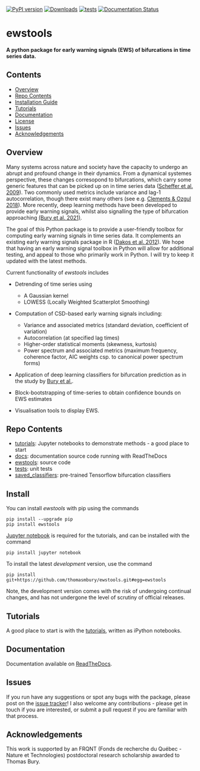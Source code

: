 [![PyPI version](https://badge.fury.io/py/ewstools.svg)](https://badge.fury.io/py/ewstools)
[![Downloads](https://pepy.tech/badge/ewstools)](https://pepy.tech/project/ewstools)
[![tests](https://github.com/ThomasMBury/ewstools/actions/workflows/tests.yml/badge.svg?branch=main)](https://github.com/ThomasMBury/ewstools/actions/workflows/tests.yml)
[![Documentation Status](https://readthedocs.org/projects/ewstools/badge/?version=latest)](https://ewstools.readthedocs.io/en/latest/?badge=latest)

# ewstools
**A python package for early warning signals (EWS) of bifurcations in time series data.**

## Contents

- [Overview](#overview)
- [Repo Contents](#repo-contents)
- [Installation Guide](#install)
- [Tutorials](#tutorials)
- [Documentation](#documentation)
- [License](./LICENSE)
- [Issues](#issues)
- [Acknowledgements](#acknowledgements)


## Overview

Many systems across nature and society have the capacity to undergo an abrupt and profound change in their dynamics. From a dynamical systemes perspective, these changes corresopond to bifurcations, which carry some generic features that can be picked up on in time series data ([Scheffer et al. 2009](https://www.nature.com/articles/nature08227)). Two commonly used metrics include variance and lag-1 autocorrelation, though there exist many others (see e.g. [Clements & Ozgul 2018](https://onlinelibrary.wiley.com/doi/full/10.1111/ele.12948)). More recently, deep learning methods have been developed to provide early warning signals, whilst also signalling the type of bifurcation approaching [(Bury et al. 2021)](https://www.pnas.org/doi/10.1073/pnas.2106140118).

The goal of this Python package is to provide a user-friendly toolbox for computing early warning signals in time series data. It complements an existing early warning signals package in R ([Dakos et al. 2012](https://journals.plos.org/plosone/article?id=10.1371/journal.pone.0041010)). We hope that having an early warning signal toolbox in Python will allow for additional testing, and appeal to those who primarily work in Python. I will try to keep it updated with the latest methods.

Current functionality of *ewstools* includes

  - Detrending of time series using
    - A Gaussian kernel
    - LOWESS (Locally Weighted Scatterplot Smoothing)

  - Computation of CSD-based early warning signals including:
    - Variance and associated metrics (standard deviation, coefficient of variation)
    - Autocorrelation (at specified lag times)
    - Higher-order statistical moments (skewness, kurtosis)
    - Power spectrum and associated metrics (maximum frequency, coherence factor, AIC weights csp. to canonical power spectrum forms)

  - Application of deep learning classifiers for bifurcation prediction as in the study by [Bury et al.](https://www.pnas.org/doi/10.1073/pnas.2106140118).

  - Block-bootstrapping of time-series to obtain confidence bounds on EWS estimates
  
  - Visualisation tools to display EWS.


## Repo Contents

- [tutorials](./tutorials): Jupyter notebooks to demonstrate methods - a good place to start
- [docs](./docs): documentation source code running with ReadTheDocs
- [ewstools](./ewstools): source code
- [tests](./tests): unit tests
- [saved_classifiers](./saved_classifiers): pre-trained Tensorflow bifurcation classifiers

## Install

You can install *ewstools* with pip using the commands

```
pip install --upgrade pip
pip install ewstools
```

[Jupyter notebook](https://jupyter.org/install) is required for the tutorials, and can be installed with the command
```
pip install jupyter notebook
```

To install the latest *development* version, use the command
```
pip install git+https://github.com/thomasmbury/ewstools.git#egg=ewstools
```
Note, the development version comes with the risk of undergoing continual changes, and has not undergone the level of scrutiny of official releases.

## Tutorials

A good place to start is with the [tutorials](./tutorials), written as iPython notebooks.

## Documentation

Documentation available on [ReadTheDocs](https://ewstools.readthedocs.io/en/latest/).

## Issues

If you run have any suggestions or spot any bugs with the package, please post on the [issue tracker](https://github.com/ThomasMBury/ewstools/issues)! I also welcome any contributions - please get in touch if you are interested, or submit a pull request if you are familiar with that process.

## Acknowledgements

This work is supported by an FRQNT (Fonds de recherche du Québec - Nature et Technologies) postdoctoral research scholarship awarded to Thomas Bury. 

